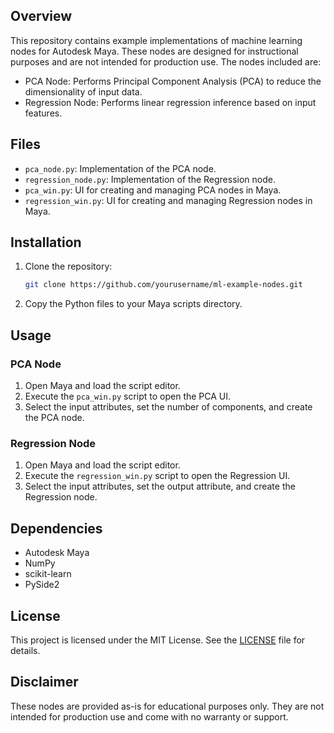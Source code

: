 ## Overview

This repository contains example implementations of machine learning nodes for Autodesk Maya. These nodes are designed for instructional purposes and are not intended for production use. The nodes included are:

- PCA Node: Performs Principal Component Analysis (PCA) to reduce the dimensionality of input data.
- Regression Node: Performs linear regression inference based on input features.

## Files

- `pca_node.py`: Implementation of the PCA node.
- `regression_node.py`: Implementation of the Regression node.
- `pca_win.py`: UI for creating and managing PCA nodes in Maya.
- `regression_win.py`: UI for creating and managing Regression nodes in Maya.

## Installation

1. Clone the repository:
    ```bash
    git clone https://github.com/yourusername/ml-example-nodes.git
    ```
2. Copy the Python files to your Maya scripts directory.

## Usage

### PCA Node

1. Open Maya and load the script editor.
2. Execute the `pca_win.py` script to open the PCA UI.
3. Select the input attributes, set the number of components, and create the PCA node.

### Regression Node

1. Open Maya and load the script editor.
2. Execute the `regression_win.py` script to open the Regression UI.
3. Select the input attributes, set the output attribute, and create the Regression node.

## Dependencies

- Autodesk Maya
- NumPy
- scikit-learn
- PySide2

## License

This project is licensed under the MIT License. See the [LICENSE](LICENSE) file for details.

## Disclaimer

These nodes are provided as-is for educational purposes only. They are not intended for production use and come with no warranty or support.